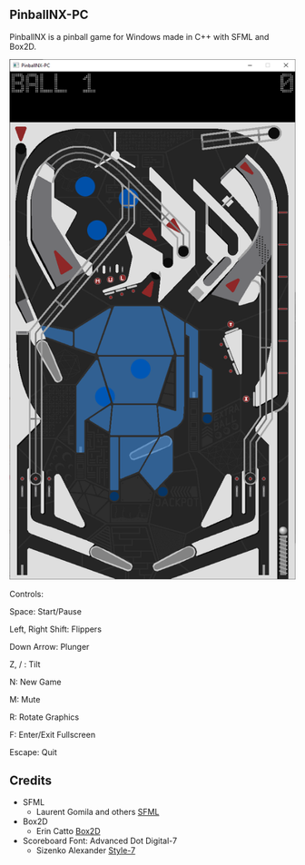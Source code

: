 ## PinballNX-PC

PinballNX is a pinball game for Windows made in C++ with SFML and Box2D. 

![screenshot](screenshot.png)

Controls:

Space: Start/Pause

Left, Right Shift: Flippers

Down Arrow: Plunger

Z, / : Tilt

N: New Game

M: Mute

R: Rotate Graphics

F: Enter/Exit Fullscreen

Escape: Quit

## Credits

- SFML
  - Laurent Gomila and others [SFML](https://sfml-dev.org)
- Box2D
  - Erin Catto [Box2D](https://github.com/erincatto/Box2D)
- Scoreboard Font: Advanced Dot Digital-7
  - Sizenko Alexander [Style-7](http://www.styleseven.com)
